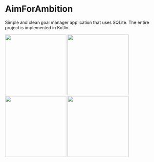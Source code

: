 # AimForAmbition
Simple and clean goal manager application that uses SQLite. The entire project is implemented in Kotlin.

<img src="https://user-images.githubusercontent.com/16828433/36435945-fd29df6e-1630-11e8-9ee8-e70e7d53213e.png" width="200"/> <img src="https://user-images.githubusercontent.com/16828433/36435947-ff2767fa-1630-11e8-84d4-bf4fee3203e1.png" width="200"/>
<img src="https://user-images.githubusercontent.com/16828433/36435930-f295bfb4-1630-11e8-8b71-ad9b9fa4b80a.png" width="200"/> <img src="https://user-images.githubusercontent.com/16828433/36435939-fa62fc98-1630-11e8-8873-407f2859bc83.png" width="200"/>
